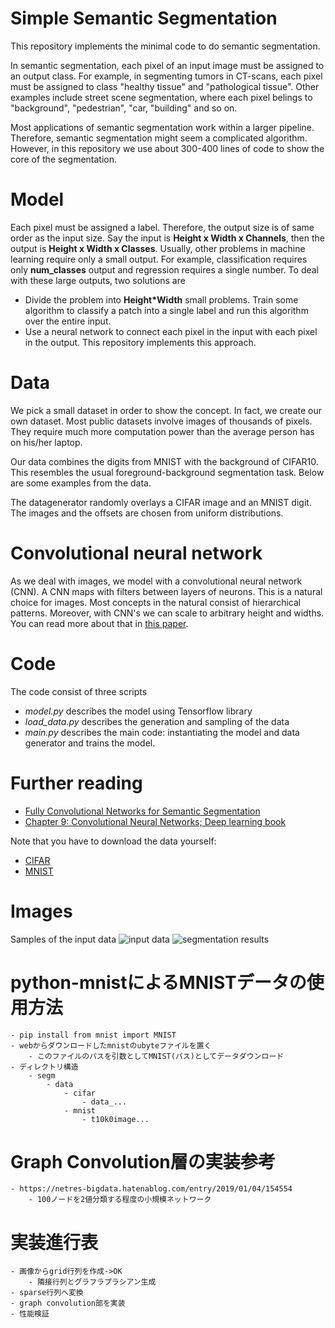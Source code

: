 # Simple Semantic Segmentation
This repository implements the minimal code to do semantic segmentation. 

In semantic segmentation, each pixel of an input image must be assigned to an output class. For example, in segmenting tumors in CT-scans, each pixel must be assigned to class "healthy tissue" and "pathological tissue". Other examples include street scene segmentation, where each pixel belings to "background", "pedestrian", "car, "building" and so on. 

Most applications of semantic segmentation work within a larger pipeline. Therefore, semantic segmentation might seem a complicated algorithm. However, in this repository we use about 300-400 lines of code to show the core of the segmentation.

# Model
Each pixel must be assigned a label. Therefore, the output size is of same order as the input size. Say the input is __Height x Width x Channels__, then the output is __Height x Width x Classes__. Usually, other problems in machine learning require only a small output. For example, classification requires only __num_classes__ output and regression requires a single number.
To deal with these large outputs, two solutions are

 * Divide the problem into __Height*Width__ small problems. Train some algorithm to classify a patch into a single label and run this algorithm over the entire input.
 * Use a neural network to connect each pixel in the input with each pixel in the output. This repository implements this approach.

# Data
We pick a small dataset in order to show the concept. In fact, we create our own dataset. Most public datasets involve images of thousands of pixels. They require much more computation power than the average person has on his/her laptop. 

Our data combines the digits from MNIST with the background of CIFAR10. This resembles the usual foreground-background segmentation task. Below are some examples from the data.

The datagenerator randomly overlays a CIFAR image and an MNIST digit. The images and the offsets are chosen from uniform distributions.

# Convolutional neural network
As we deal with images, we model with a convolutional neural network (CNN). A CNN maps with filters between layers of neurons. This is a natural choice for images. Most concepts in the natural consist of hierarchical patterns. Moreover, with CNN's we can scale to arbitrary height and widths. You can read more about that in [this paper](https://arxiv.org/abs/1411.4038).

# Code
The code consist of three scripts

  * _model.py_ describes the model using Tensorflow library
  * *load_data.py* describes the generation and sampling of the data
  * *main.py* describes the main code: instantiating the model and data generator and trains the model.

# Further reading

  * [Fully Convolutional Networks for Semantic Segmentation](https://arxiv.org/abs/1411.4038)
  * [Chapter 9: Convolutional Neural Networks; Deep learning book](http://www.deeplearningbook.org/)
 
Note that you have to download the data yourself:
  * [CIFAR](https://www.cs.toronto.edu/~kriz/cifar.html)
  * [MNIST](http://yann.lecun.com/exdb/mnist/)

# Images

Samples of the input data
![input data](https://github.com/RobRomijnders/segm/blob/master/im/input_data.png?raw=true)
![segmentation results](https://github.com/RobRomijnders/segm/blob/master/im/segm_result.png?raw=true)

# python-mnistによるMNISTデータの使用方法
    - pip install from mnist import MNIST
    - webからダウンロードしたmnistのubyteファイルを置く
        - このファイルのパスを引数としてMNIST(パス)としてデータダウンロード
    - ディレクトリ構造
        - segm
            - data
                - cifar
                    - data_...
                - mnist
                    - t10k0image...
# Graph Convolution層の実装参考
    - https://netres-bigdata.hatenablog.com/entry/2019/01/04/154554
        - 100ノードを2値分類する程度の小規模ネットワーク

# 実装進行表
    - 画像からgrid行列を作成->OK
        - 隣接行列とグラフラプラシアン生成
    - sparse行列へ変換
    - graph convolution部を実装
    - 性能検証